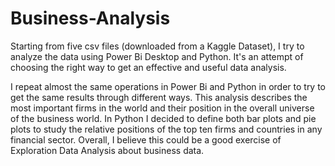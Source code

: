 # Business-Analysis
Starting from five csv files (downloaded from a Kaggle Dataset), I try to analyze the data using Power Bi Desktop and Python. It's an attempt of choosing the right way to get an effective and useful data analysis.

I repeat almost the same operations in Power Bi and Python in order to try to get the same results through different ways. This analysis describes the most important firms in the world and their position in the overall universe of the business world. 
In Python I decided to define both bar plots and pie plots to study the relative positions of the top ten firms and countries in any financial sector. Overall, I believe this could be a good exercise of Exploration Data Analysis about business data.
